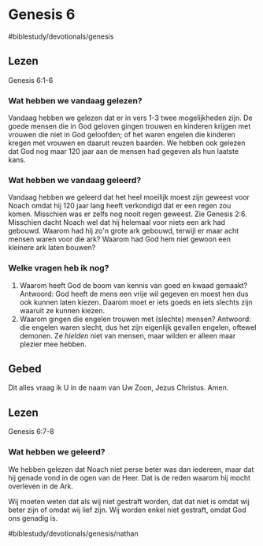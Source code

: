 # Genesis 6
#biblestudy/devotionals/genesis

## Lezen
Genesis 6:1-6

### Wat hebben we vandaag gelezen? 
Vandaag hebben we gelezen dat er in vers 1-3 twee mogelijkheden zijn. De goede mensen die in God geloven gingen trouwen en kinderen krijgen met vrouwen die niet in God geloofden; of het waren engelen die kinderen kregen met vrouwen en daaruit reuzen baarden. 
We hebben ook gelezen dat God nog maar 120 jaar aan de mensen had gegeven als hun laatste kans. 

### Wat hebben we vandaag geleerd? 
Vandaag hebben we geleerd dat het heel moeilijk moest zijn geweest voor Noach omdat hij 120 jaar lang heeft verkondigd dat er een regen zou komen. Misschien was er zelfs nog nooit regen geweest. Zie Genesis 2:6.
Misschien dacht Noach wel dat hij helemaal voor niets een ark had gebouwd. Waarom had hij zo'n grote ark gebouwd, terwijl er maar acht mensen waren voor die ark? Waarom had God hem niet gewoon een kleinere ark laten bouwen? 

### Welke vragen heb ik nog? 
1. Waarom heeft God de boom van kennis van goed en kwaad gemaakt? 
Antwoord: God heeft de mens een vrije wil gegeven en moest hen dus ook kunnen laten kiezen. Daarom moet er iets goeds en iets slechts zijn waaruit ze kunnen kiezen. 
2. Waarom gingen die engelen trouwen met (slechte) mensen? 
Antwoord: die engelen waren slecht, dus het zijn eigenlijk gevallen engelen, oftewel demonen. Ze *hielden* niet van mensen, maar wilden er alleen maar plezier mee hebben. 

## Gebed


Dit alles vraag ik U in de naam van Uw Zoon, Jezus Christus. 
Amen. 

## Lezen
Genesis 6:7-8

### Wat hebben we geleerd?
We hebben gelezen dat Noach niet perse beter was dan iedereen, maar dat hij genade vond in de ogen van de Heer. Dat is de reden waarom hij mocht overleven in de Ark. 

Wij moeten weten dat als wij niet gestraft worden, dat dat niet is omdat wij beter zijn of omdat wij lief zijn. Wij worden enkel niet gestraft, omdat God ons genadig is. 

#biblestudy/devotionals/genesis/nathan